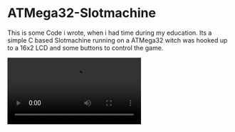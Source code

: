# ATMega32-Slotmachine

This is some Code i wrote, when i had time during my education. Its a simple C based Slotmachine running on a ATMega32 witch was hooked up to a 16x2 LCD and some buttons to control the game.

![Video](https://github.com/MrDrache333/ATMega32-Slotmachine/blob/main/Slotmachine.mp4?raw=true)
